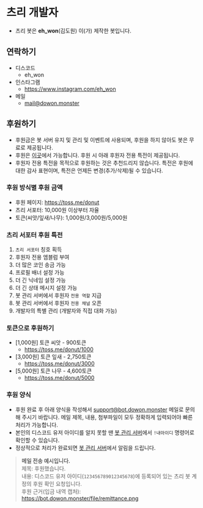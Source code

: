 # 츠리 개발자
- 츠리 봇은 **eh_won**(김도원) 이(가) 제작한 봇입니다.

## 연락하기
- 디스코드
  - eh_won
- 인스타그램
  - https://www.instagram.com/eh_won
- 메일
  - mail@dowon.monster

## 후원하기
- 후원금은 봇 서버 유지 및 관리 및 이벤트에 사용되며, 후원을 하지 않아도 봇은 무료로 제공됩니다.
- 후원은 [이곳](https://toss.me/donut)에서 가능합니다. 후원 시 아래 후원자 전용 특전이 제공됩니다.
- 후원자 전용 특전을 목적으로 후원하는 것은 추천드리지 않습니다. 특전은 후원에 대한 감사 표현이며, 특전은 언제든 변경(추가/삭제)될 수 있습니다.

### 후원 방식별 후원 금액
- 후원 페이지: https://toss.me/donut
- 츠리 서포터: 10,000원 이상부터 자율
- 토큰(씨앗/잎새/나무): 1,000원/3,000원/5,000원

### 츠리 서포터 후원 특전

1. `츠리 서포터` 칭호 획득
2. 후원자 전용 엠블럼 부여
3. 더 많은 코인 송금 가능
4. 프로필 배너 설정 가능
5. 더 긴 닉네임 설정 가능
6. 더 긴 상태 메시지 설정 가능
7. 봇 관리 서버에서 후원자 `전용 역할` 지급
8. 봇 관리 서버에서 후원자 `전용 채널` 오픈
9. 개발자의 특별 관리 (개발자와 직접 대화 가능)

### 토큰으로 후원하기

- [1,000원] 토큰 씨앗 - 900토큰
  - https://toss.me/donut/1000
- [3,000원] 토큰 잎새 - 2,750토큰
  - https://toss.me/donut/3000
- [5,000원] 토큰 나무 - 4,600토큰
  - https://toss.me/donut/5000

### 후원 양식
- 후원 완료 후 아래 양식을 작성해서 support@bot.dowon.monster 메일로 문의해 주시기 바랍니다. 메일 제목, 내용, 첨부파일이 모두 정확하게 입력되어야 빠른 처리가 가능합니다.
- 본인의 디스코드 유저 아이디를 알지 못할 땐 [봇 관리 서버](https://bot.dowon.monster/join)에서 `!내아이디` 명령어로 확인할 수 있습니다.
- 정상적으로 처리가 완료되면 [봇 관리 서버](https://bot.dowon.monster/join)에서 알림을 드립니다.

> **메일 전송 예시입니다.** \
제목: 후원했습니다. \
내용: 디스코드 유저 아이디(`123456789012345678`)에 등록되어 있는 츠리 봇 계정의 후원 확인 요청입니다. \
후원 근거(입금 내역 캡처): https://bot.dowon.monster/file/remittance.png
